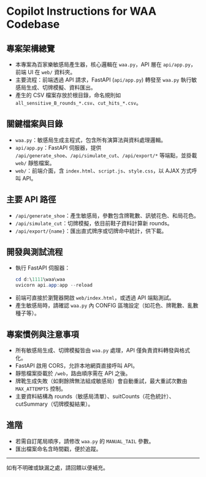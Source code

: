 # Copilot Instructions for WAA Codebase

## 專案架構總覽
- 本專案為百家樂敏感局產生器，核心邏輯在 `waa.py`，API 層在 `api/app.py`，前端 UI 在 `web/` 資料夾。
- 主要流程：前端透過 API 請求，FastAPI (`api/app.py`) 轉發至 `waa.py` 執行敏感局生成、切牌模擬、資料匯出。
- 產生的 CSV 檔案存放於根目錄，命名規則如 `all_sensitive_B_rounds_*.csv`、`cut_hits_*.csv`。

## 關鍵檔案與目錄
- `waa.py`：敏感局生成主程式，包含所有演算法與資料處理邏輯。
- `api/app.py`：FastAPI 伺服器，提供 `/api/generate_shoe`、`/api/simulate_cut`、`/api/export/*` 等端點，並掛載 `web/` 靜態檔案。
- `web/`：前端介面，含 `index.html`、`script.js`、`style.css`，以 AJAX 方式呼叫 API。

## 主要 API 路徑
- `/api/generate_shoe`：產生敏感局，參數包含牌靴數、訊號花色、和局花色。
- `/api/simulate_cut`：切牌模擬，依目前鞋子資料計算新 rounds。
- `/api/export/{name}`：匯出直式牌序或切牌命中統計，供下載。

## 開發與測試流程
- 執行 FastAPI 伺服器：
  ```powershell
  cd d:\1111\waa\waa
  uvicorn api.app:app --reload
  ```
- 前端可直接於瀏覽器開啟 `web/index.html`，或透過 API 端點測試。
- 產生敏感局時，請確認 `waa.py` 內 CONFIG 區塊設定（如花色、牌靴數、亂數種子等）。

## 專案慣例與注意事項
- 所有敏感局生成、切牌模擬皆由 `waa.py` 處理，API 僅負責資料轉發與格式化。
- FastAPI 啟用 CORS，允許本地網頁直接呼叫 API。
- 靜態檔案掛載於 `/web`，路由順序需在 API 之後。
- 牌靴生成失敗（如剩餘牌無法組成敏感局）會自動重試，最大重試次數由 `MAX_ATTEMPTS` 控制。
- 主要資料結構為 rounds（敏感局清單）、suitCounts（花色統計）、cutSummary（切牌模擬結果）。

## 進階
- 若需自訂尾局順序，請修改 `waa.py` 的 `MANUAL_TAIL` 參數。
- 匯出檔案命名含時間戳，便於追蹤。

---
如有不明確或缺漏之處，請回饋以便補充。
